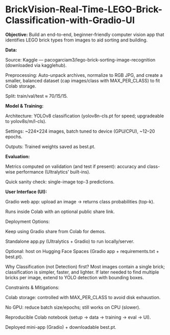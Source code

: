 # BrickVision-Real-Time-LEGO-Brick-Classification-with-Gradio-UI

**Objective:**
Build an end-to-end, beginner-friendly computer vision app that identifies LEGO brick types from images to aid sorting and building.

**Data:**

Source: Kaggle — pacogarciam3/lego-brick-sorting-image-recognition (downloaded via kagglehub).

Preprocessing: Auto-unpack archives, normalize to RGB JPG, and create a smaller, balanced dataset (cap images/class with MAX_PER_CLASS) to fit Colab storage.

Split: train/val/test ≈ 70/15/15.

**Model & Training:**

Architecture: YOLOv8 classification (yolov8n-cls.pt for speed; upgradeable to yolov8s/m/l-cls).

Settings: ~224×224 images, batch tuned to device (GPU/CPU), ~12–20 epochs.

Outputs: Trained weights saved as best.pt.

**Evaluation:**

Metrics computed on validation (and test if present): accuracy and class-wise performance (Ultralytics’ built-ins).

Quick sanity check: single-image top-3 predictions.

**User Interface (UI):**

Gradio web app: upload an image → returns class probabilities (top-k).

Runs inside Colab with an optional public share link.

Deployment Options:

Keep using Gradio share from Colab for demos.

Standalone app.py (Ultralytics + Gradio) to run locally/server.

Optional: host on Hugging Face Spaces (Gradio app + requirements.txt + best.pt).

Why Classification (not Detection) first?
Most images contain a single brick; classification is simpler, faster, and lighter. If later needed to find multiple bricks per image, extend to YOLO detection with bounding boxes.

Constraints & Mitigations:

Colab storage: controlled with MAX_PER_CLASS to avoid disk exhaustion.

No GPU: reduce batch size/epochs; still works on CPU (slower).



Reproducible Colab notebook (setup → data → training → eval → UI).

Deployed mini-app (Gradio) + downloadable best.pt.
